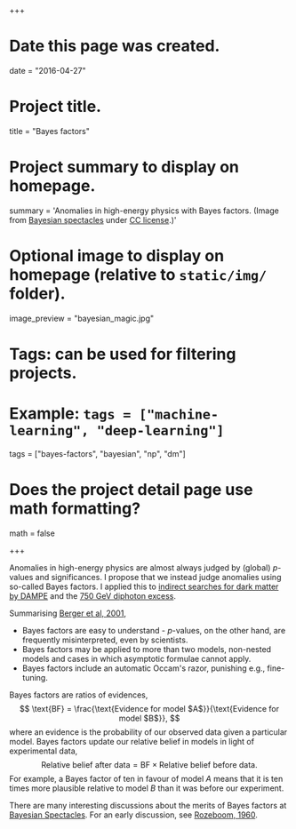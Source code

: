 +++
# Date this page was created.
date = "2016-04-27"

# Project title.
title = "Bayes factors"

# Project summary to display on homepage.
summary = 'Anomalies in high-energy physics with Bayes factors. (Image from [Bayesian spectacles](https://www.bayesianspectacles.org/library/) under [CC license](https://creativecommons.org/licenses/by-sa/2.0/).)'

# Optional image to display on homepage (relative to `static/img/` folder).
image_preview = "bayesian_magic.jpg"

# Tags: can be used for filtering projects.
# Example: `tags = ["machine-learning", "deep-learning"]`
tags = ["bayes-factors", "bayesian", "np", "dm"]

# Does the project detail page use math formatting?
math = false

+++

Anomalies in high-energy physics are almost always judged by (global) $p$-values and significances. I propose that we instead judge anomalies using so-called Bayes factors. I applied this to [indirect searches for dark matter by DAMPE](/publication/dampe_significance) and the [750 GeV diphoton excess](/publication/diphoton).

Summarising [Berger et al, 2001](http://www.jstor.org/stable/4356165?seq=1#page_scan_tab_contents),

+ Bayes factors are easy to understand - *p*-values, on the other hand, are frequently misinterpreted, even by scientists.
+ Bayes factors may be applied to more than two models, non-nested models and cases in which asymptotic formulae cannot apply.
+ Bayes factors include an automatic Occam's razor, punishing e.g., fine-tuning.

Bayes factors are ratios of evidences,
$$
\text{BF} = \frac{\text{Evidence for model $A$}}{\text{Evidence for model $B$}},
$$
where an evidence is the probability of our observed data given a particular model. Bayes factors
update our relative belief in models in light of experimental data,
$$
\text{Relative belief after data} = \text{BF} \times \text{Relative belief before data}.
$$
For example, a Bayes factor of ten in favour of model $A$ means that it is ten times more
plausible relative to model $B$ than it was before our experiment.

There are many interesting discussions about the merits of Bayes factors at [Bayesian Spectacles](https://www.bayesianspectacles.org/). For an early discussion, see [Rozeboom, 1960](stats.org.uk/statistical-inference/Rozeboom1960.pdf).
